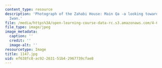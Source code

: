 ```yaml
---
content_type: resource
description: 'Photograph of the Zahabi House: Main Qa -a looking toward the large
  Iwan.'
file: /media/https%3A/open-learning-course-data-rc.s3.amazonaws.com/4-615-the-architecture-of-cairo-spring-2002/ef638fc8ac92263151b42967739cfae8_1147.jpg
file_type: image/jpeg
image_metadata:
  caption: ''
  credit: ''
  image-alt: ''
resourcetype: Image
title: 1147.jpg
uid: ef638fc8-ac92-2631-51b4-2967739cfae8
---
```

